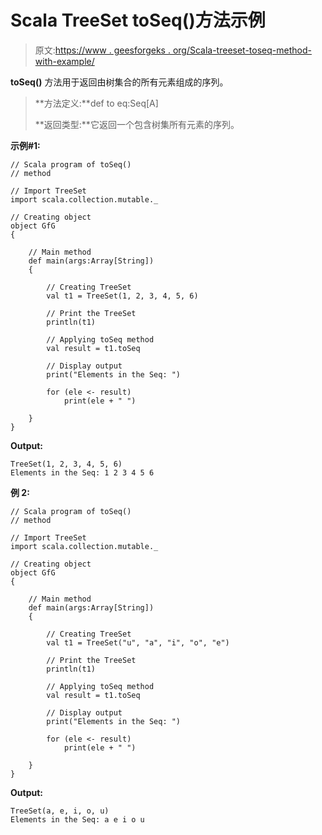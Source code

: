 # Scala TreeSet toSeq()方法示例

> 原文:[https://www . geesforgeks . org/Scala-treeset-toseq-method-with-example/](https://www.geeksforgeeks.org/scala-treeset-toseq-method-with-example/)

**toSeq()** 方法用于返回由树集合的所有元素组成的序列。

> **方法定义:**def to eq:Seq[A]
> 
> **返回类型:**它返回一个包含树集所有元素的序列。

**示例#1:**

```
// Scala program of toSeq() 
// method 

// Import TreeSet
import scala.collection.mutable._

// Creating object 
object GfG 
{ 

    // Main method 
    def main(args:Array[String]) 
    { 

        // Creating TreeSet
        val t1 = TreeSet(1, 2, 3, 4, 5, 6)  

        // Print the TreeSet 
        println(t1) 

        // Applying toSeq method  
        val result = t1.toSeq

        // Display output 
        print("Elements in the Seq: ") 

        for (ele <- result)  
            print(ele + " ") 

    } 
} 
```

**Output:**

```
TreeSet(1, 2, 3, 4, 5, 6)
Elements in the Seq: 1 2 3 4 5 6

```

**例 2:**

```
// Scala program of toSeq() 
// method 

// Import TreeSet
import scala.collection.mutable._

// Creating object 
object GfG 
{ 

    // Main method 
    def main(args:Array[String]) 
    { 

        // Creating TreeSet
        val t1 = TreeSet("u", "a", "i", "o", "e")  

        // Print the TreeSet 
        println(t1) 

        // Applying toSeq method  
        val result = t1.toSeq

        // Display output 
        print("Elements in the Seq: ") 

        for (ele <- result)  
            print(ele + " ") 

    } 
} 
```

**Output:**

```
TreeSet(a, e, i, o, u)
Elements in the Seq: a e i o u

```